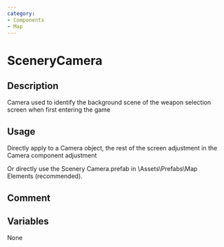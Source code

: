 ```yaml
---
category: 
- Components
- Map
---
```

# SceneryCamera
## Description

Camera used to identify the background scene of the weapon selection screen when first entering the game

## Usage

Directly apply to a Camera object, the rest of the screen adjustment in the Camera component adjustment

Or directly use the Scenery Camera.prefab in \Assets\Prefabs\Map Elements (recommended).

## Comment

## Variables
None
